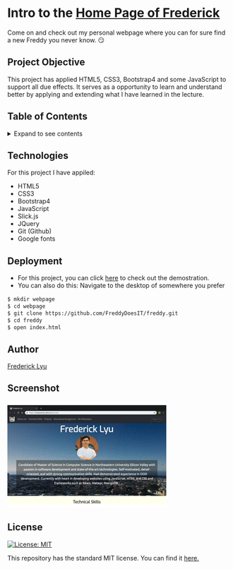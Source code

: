 #  Intro to the [Home Page of Frederick](https://freddydoesit.github.io/freddy/)

Come on and check out my personal webpage where you can for sure find a new Freddy you never know. :smirk:

## Project Objective
This project has applied HTML5, CSS3, Bootstrap4 and some JavaScript to support all due effects. It serves as a opportunity to learn and understand better by applying and extending what I have learned in the lecture.

## Table of Contents
<details>
<summary>Expand to see contents</summary>

* **[Technologies](#technologies)**<br />
* **[Deployment](#deployment)**<br />
* **[Author](#author)**<br />
* **[Screenshot](#screenshot)**<br />
* **[License](#license)**<br />

</details>

## Technologies
For this project I have appiled: 
* HTML5
* CSS3
* Bootstrap4
* JavaScript
* Slick.js
* JQuery
* Git (Github)
* Google fonts

## Deployment
* For this project, you can click  [here](https://freddydoesit.github.io/freddy/) to check out the demostration. 
* You can also do this:
Navigate to the desktop of somewhere you prefer
```
$ mkdir webpage
$ cd webpage
$ git clone https://github.com/FreddyDoesIT/freddy.git
$ cd freddy
$ open index.html
```
## Author
[Frederick Lyu](https://freddydoesit.github.io/freddy/)

## Screenshot
![screenshot](image/screenshot.gif)

## License
[![License: MIT](https://img.shields.io/badge/License-MIT-yellow.svg)](https://opensource.org/licenses/MIT)

This repository has the standard MIT license. You can find it [here.](https://opensource.org/licenses/MIT)